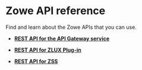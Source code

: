 # Zowe API reference

Find and learn about the Zowe APIs that you can use.

- **[REST API for the API Gateway service](https://petstore.swagger.io/?url=https://raw.githubusercontent.com/zowe/docs-site/docs-staging/api_definitions/gateway.json)**

- **[REST API for ZLUX Plug-in](https://petstore.swagger.io/?url=https://raw.githubusercontent.com/zowe/docs-site/docs-staging/api_definitions/zlux-plugin.json)**

- **[REST API for ZSS](https://petstore.swagger.io/?url=https://raw.githubusercontent.com/zowe/docs-site/docs-staging/api_definitions/swagger-zss.json)**
